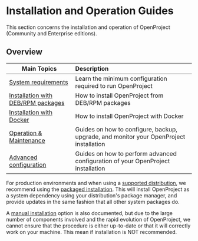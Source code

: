 # Installation and Operation Guides

This section concerns the installation and operation of OpenProject (Community and Enterprise editions).

## Overview

| Main Topics | Description |
| ----------- | :---------- |
| [System requirements](system-requirements) | Learn the minimum configuration required to run OpenProject |
| [Installation with DEB/RPM packages](packaged/) | How to install OpenProject from DEB/RPM packages |
| [Installation with Docker](docker/) | How to install OpenProject with Docker |
| [Operation & Maintenance](operation/) | Guides on how to configure, backup, upgrade, and monitor your OpenProject installation |
| [Advanced configuration](advanced-configuration/) | Guides on how to perform advanced configuration of your OpenProject installation |

For production environments and when using a [supported distribution](system-requirements), we recommend using the [packaged installation](packaged/). This will install OpenProject as a system dependency using your distribution's package manager, and provide updates in the same fashion that all other system packages do.

A [manual installation](manual/installation) option is also documented, but due to the large number of components involved and the rapid evolution of OpenProject, we cannot ensure that the procedure is either up-to-date or that it will correctly work on your machine. This mean if installation is NOT recommended.
